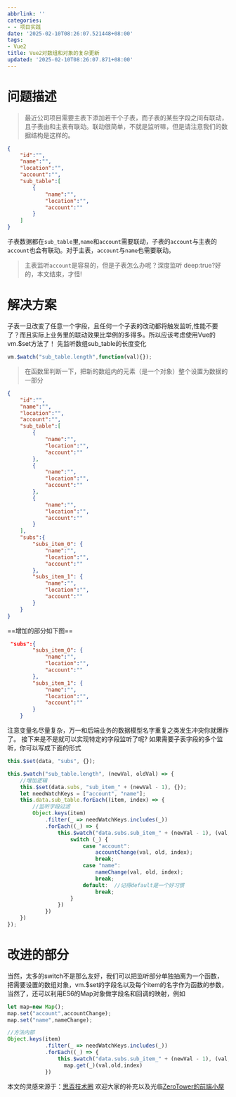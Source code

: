 ```yaml
---
abbrlink: ''
categories:
- - 项目实践
date: '2025-02-10T08:26:07.521448+08:00'
tags:
- Vue2
title: Vue2对数组和对象的复杂更新
updated: '2025-02-10T08:26:07.871+08:00'
---
```

# 问题描述

> 最近公司项目需要主表下添加若干个子表，而子表的某些字段之间有联动，且子表由和主表有联动。联动很简单，不就是监听嘛，但是请注意我们的数据结构是这样的。

```json
{
    "id":"",
    "name":"",
    "location":"",
    "account":"",
    "sub_table":[
        {
            "name":"",
            "location":"",
            "account":""
        }
    ]
}
```

子表数据都在`sub_table`里,`name`和`account`需要联动，子表的`account`与主表的`account`也会有联动。对于主表，`account`与`name`也需要联动。

> 主表监听`account`是容易的，但是子表怎么办呢？深度监听 deep:true?好的，本文结束，才怪!

# 解决方案

子表一旦改变了任意一个字段，且任何一个子表的改动都将触发监听,性能不要了？而且实际上业务里的联动效果比举例的多得多。所以应该考虑使用Vue的vm.$set方法了！
先监听数组sub_table的长度变化

```javascript
vm.$watch("sub_table.length",function(val){});
```

> 在函数里判断一下，把新的数组内的元素（是一个对象）整个设置为数据的一部分

```json
{
    "id":"",
    "name":"",
    "location":"",
    "account":"",
    "sub_table":[
        {
            "name":"",
            "location":"",
            "account":""
        },
        {
            "name":"",
            "location":"",
            "account":""
        },
        {
            "name":"",
            "location":"",
            "account":""
        }
    ],
    "subs":{
        "subs_item_0": {
            "name":"",
            "location":"",
            "account":""
        },
        "subs_item_1": {
            "name":"",
            "location":"",
            "account":""
        }
    }
}
```

==增加的部分如下图==

```json
 "subs":{
        "subs_item_0": {
            "name":"",
            "location":"",
            "account":""
        },
        "subs_item_1": {
            "name":"",
            "location":"",
            "account":""
        }
    }
```

注意变量名尽量复杂，万一和后端业务的数据模型名字重复之类发生冲突你就爆炸了。
接下来是不是就可以实现特定的字段监听了呢?
如果需要子表字段的多个监听，你可以写成下面的形式

```javascript
this.$set(data, "subs", {});

this.$watch("sub_table.length", (newVal, oldVal) => {
    //增加逻辑
    this.$set(data.subs, "sub_item_" + (newVal - 1), {});
    let needWatchKeys = ["account", "name"];
    this.data.sub_table.forEach((item, index) => {
        //监听字段过滤
        Object.keys(item)
            .filter(_ => needWatchKeys.includes(_))
            .forEach((_) => {
                this.$watch("data.subs.sub_item_" + (newVal - 1), (val, old) => {
                    switch (_) {
                        case "account":
                            accountChange(val, old, index);
                            break;
                        case "name":
                            nameChange(val, old, index);
                            break;
                        default:  //记得default是一个好习惯
                            break;
                    }
                })
            })
    })
});
```

# 改进的部分

当然，太多的switch不是那么友好，我们可以把监听部分单独抽离为一个函数，把需要设置的数组对象，vm.$set的字段名以及每个item的名字作为函数的参数，当然了，还可以利用ES6的Map对象做字段名和回调的映射，例如

```javascript
let map=new Map();
map.set("account",accountChange);
map.set("name",nameChange);

//方法内部
Object.keys(item)
            .filter(_ => needWatchKeys.includes(_))
            .forEach((_) => {
                this.$watch("data.subs.sub_item_" + (newVal - 1), (val, old) => {
                  map.get(_)(val,old,index)
            })
```

本文的灵感来源于：[思否技术圈](https://segmentfault.com/q/1010000023568512)
欢迎大家的补充以及光临[ZeroTower的前端小屋](https://www.zerotower.cn)
